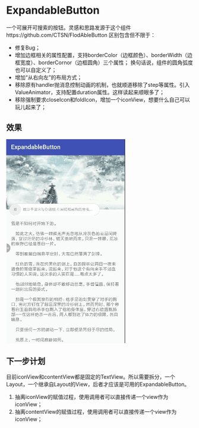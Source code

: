 # ExpandableButton
一个可展开可搜索的按钮。灵感和思路发源于这个组件https://github.com/CTSN/FlodAbleButton
区别包含但不限于：
- 修复Bug；
- 增加边框相关的属性配置，支持borderColor（边框颜色）、borderWidth（边框宽度）、borderCornor（边框圆角）三个属性；
换句话说，组件的圆角弧度也可以自定义了；
- 增加“从右向左”的布局方式；
- 移除原有handler抛消息控制动画的机制，也就顺道移除了step等属性。引入ValueAnimator，支持配置duration属性。这样读起来顺眼多了；
- 移除强制要求closeIcon和foldIcon，增加一个iconView，想要什么自己可以玩儿起来了；

## 效果
![效果](https://github.com/woshiaxie/ExpandableButton/blob/dev/app/imgs/demo.gif)

## 下一步计划
目前iconView和contentView都是固定的TextView。所以需要拆分，一个Layout，一个继承自Layout的View，后者才应该是可用的ExpandableButton。
1. 抽离iconView的赋值过程，使用调用者可以直接传递一个view作为iconView；
2. 抽离contentView的赋值过程，使用调用者可以直接传递一个view作为iconView；
